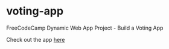 # voting-app
FreeCodeCamp Dynamic Web App Project - Build a Voting App

Check out the app [here](https://ez-vote.herokuapp.com/)
